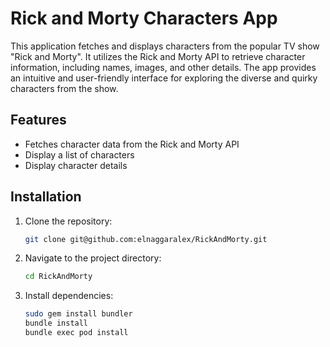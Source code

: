 # Rick and Morty Characters App

This application fetches and displays characters from the popular TV show "Rick and Morty". It utilizes the Rick and Morty API to retrieve character information, including names, images, and other details. The app provides an intuitive and user-friendly interface for exploring the diverse and quirky characters from the show.

## Features

- Fetches character data from the Rick and Morty API
- Display a list of characters
- Display character details

## Installation

1. Clone the repository:
    ```bash
    git clone git@github.com:elnaggaralex/RickAndMorty.git
    ```
2. Navigate to the project directory:
    ```bash
    cd RickAndMorty
    ```
3. Install dependencies:
    ```bash
    sudo gem install bundler
    bundle install
    bundle exec pod install
    ```